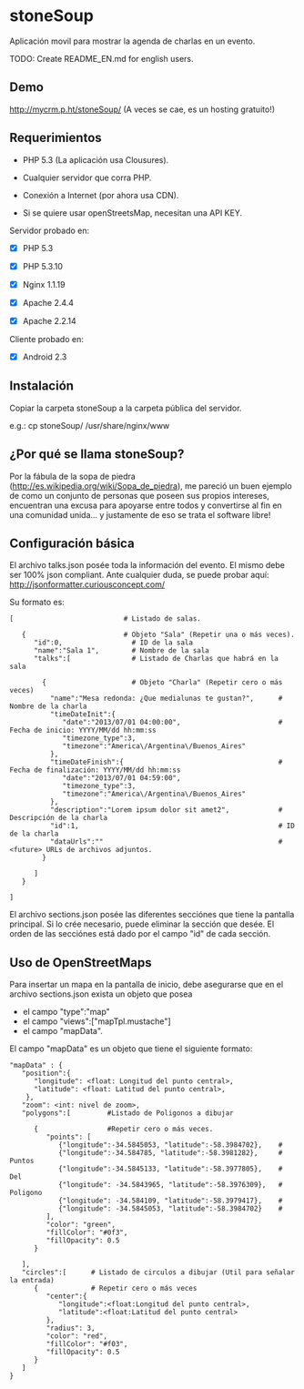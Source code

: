 stoneSoup
=========

Aplicación movil para mostrar la agenda de charlas en un evento.

TODO: Create README_EN.md for english users.


Demo
----

http://mycrm.p.ht/stoneSoup/
(A veces se cae, es un hosting gratuito!)

Requerimientos
--------------

- PHP 5.3 (La aplicación usa Clousures).
- Cualquier servidor que corra PHP.
- Conexión a Internet (por ahora usa CDN).

- Si se quiere usar openStreetsMap, necesitan una API KEY.


Servidor probado en:

- [x] PHP 5.3
- [x] PHP 5.3.10

- [x] Nginx 1.1.19
- [x] Apache 2.4.4
- [x] Apache 2.2.14

Cliente probado en:
- [x] Android 2.3


Instalación
-----------

Copiar la carpeta stoneSoup a la carpeta pública del servidor.

e.g.: cp stoneSoup/ /usr/share/nginx/www


¿Por qué se llama stoneSoup?
----------------------------

Por la fábula de la sopa de piedra (http://es.wikipedia.org/wiki/Sopa_de_piedra), me pareció un buen ejemplo
de como un conjunto de personas que poseen sus propios intereses, encuentran una excusa para apoyarse
entre todos y convertirse al fin en una comunidad unida... y justamente de eso se trata el software libre!


Configuración básica
--------------------

El archivo talks.json posée toda la información del evento. El mismo debe ser 100% json compliant.
Ante cualquier duda, se puede probar aquí: http://jsonformatter.curiousconcept.com/

Su formato es:

    [                           # Listado de salas.
    
       {                        # Objeto "Sala" (Repetir una o más veces).
          "id":0,                 # ID de la sala
          "name":"Sala 1",        # Nombre de la sala
          "talks":[               # Listado de Charlas que habrá en la sala 
          
          	{                     # Objeto "Charla" (Repetir cero o más veces)
              "name":"Mesa redonda: ¿Que medialunas te gustan?",      # Nombre de la charla
              "timeDateInit":{            
                 "date":"2013/07/01 04:00:00",                        # Fecha de inicio: YYYY/MM/dd hh:mm:ss
                 "timezone_type":3,                                   
                 "timezone":"America\/Argentina\/Buenos_Aires"
              },
              "timeDateFinish":{                                      # Fecha de finalización: YYYY/MM/dd hh:mm:ss
                 "date":"2013/07/01 04:59:00",
                 "timezone_type":3,
                 "timezone":"America\/Argentina\/Buenos_Aires"
              },
              "description":"Lorem ipsum dolor sit amet2",            # Descripción de la charla
              "id":1,                                                 # ID de la charla
              "dataUrls":""                                           # <future> URLs de archivos adjuntos.
            }
            
          ]
       }
       
    ] 


El archivo sections.json posée las diferentes secciónes que tiene la pantalla principal. 
Si lo crée necesario, puede eliminar la sección que desée.
El orden de las secciónes está dado por el campo "id" de cada sección.



Uso de OpenStreetMaps
---------------------

Para insertar un mapa en la pantalla de inicio, debe asegurarse que en el archivo sections.json exista un objeto
que posea 
 - el campo "type":"map"
 - el campo "views":["mapTpl.mustache"]
 - el campo "mapData".

 
El campo "mapData" es un objeto que tiene el siguiente formato:

    "mapData" : {
       "position":{
          "longitude": <float: Longitud del punto central>,
          "latitude": <float: Latitud del punto central>,
        },
       "zoom": <int: nivel de zoom>,
       "polygons":[         #Listado de Poligonos a dibujar
       
          {                 #Repetir cero o más veces.
             "points": [
                {"longitude":-34.5845053, "latitude":-58.3984702},    #
                {"longitude":-34.584785, "latitude":-58.3981282},     # Puntos
                {"longitude":-34.5845133, "latitude":-58.3977805},    # Del
                {"longitude": -34.5843965, "latitude":-58.3976309},   # Poligono
                {"longitude": -34.584109, "latitude":-58.3979417},    #
                {"longitude": -34.5845053, "latitude":-58.3984702}    #
             ],
             "color": "green",
             "fillColor": "#0f3",
             "fillOpacity": 0.5
          }
          
       ],
       "circles":[      # Listado de circulos a dibujar (Util para señalar la entrada)
          {             # Repetir cero o más veces
             "center":{
                "longitude":<float:Longitud del punto central>,  
                "latitude":<float:Latitud del punto central>
             },
             "radius": 3,
             "color": "red",
             "fillColor": "#f03",
             "fillOpacity": 0.5
          }
       ]
    }
  







